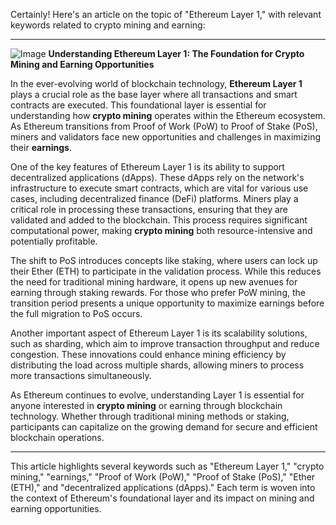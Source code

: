 Certainly! Here's an article on the topic of "Ethereum Layer 1," with relevant keywords related to crypto mining and earning:

---


![Image](https://github.com/user-attachments/assets/31692037-0104-4703-abd1-696b6a7dd41b)
**Understanding Ethereum Layer 1: The Foundation for Crypto Mining and Earning Opportunities**

In the ever-evolving world of blockchain technology, **Ethereum Layer 1** plays a crucial role as the base layer where all transactions and smart contracts are executed. This foundational layer is essential for understanding how **crypto mining** operates within the Ethereum ecosystem. As Ethereum transitions from Proof of Work (PoW) to Proof of Stake (PoS), miners and validators face new opportunities and challenges in maximizing their **earnings**.

One of the key features of Ethereum Layer 1 is its ability to support decentralized applications (dApps). These dApps rely on the network's infrastructure to execute smart contracts, which are vital for various use cases, including decentralized finance (DeFi) platforms. Miners play a critical role in processing these transactions, ensuring that they are validated and added to the blockchain. This process requires significant computational power, making **crypto mining** both resource-intensive and potentially profitable.

The shift to PoS introduces concepts like staking, where users can lock up their Ether (ETH) to participate in the validation process. While this reduces the need for traditional mining hardware, it opens up new avenues for earning through staking rewards. For those who prefer PoW mining, the transition period presents a unique opportunity to maximize earnings before the full migration to PoS occurs.

Another important aspect of Ethereum Layer 1 is its scalability solutions, such as sharding, which aim to improve transaction throughput and reduce congestion. These innovations could enhance mining efficiency by distributing the load across multiple shards, allowing miners to process more transactions simultaneously.

As Ethereum continues to evolve, understanding Layer 1 is essential for anyone interested in **crypto mining** or earning through blockchain technology. Whether through traditional mining methods or staking, participants can capitalize on the growing demand for secure and efficient blockchain operations.

---

This article highlights several keywords such as "Ethereum Layer 1," "crypto mining," "earnings," "Proof of Work (PoW)," "Proof of Stake (PoS)," "Ether (ETH)," and "decentralized applications (dApps)." Each term is woven into the context of Ethereum's foundational layer and its impact on mining and earning opportunities.